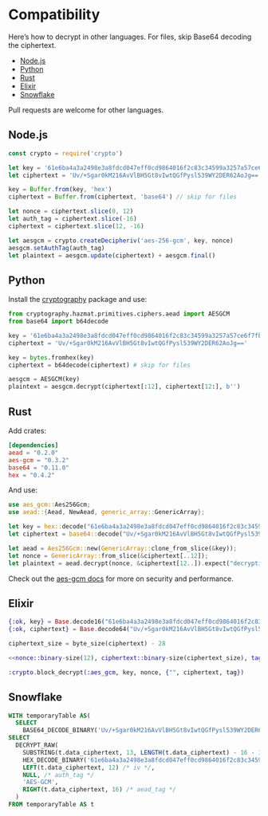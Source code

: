 # Compatibility

Here’s how to decrypt in other languages. For files, skip Base64 decoding the ciphertext.

- [Node.js](#node-js)
- [Python](#python)
- [Rust](#rust)
- [Elixir](#elixir)
- [Snowflake](#snowflake)

Pull requests are welcome for other languages.

## Node.js

```js
const crypto = require('crypto')

let key = '61e6ba4a3a2498e3a8fdcd047eff0cd9864016f2c83c34599a3257a57ce6f7fb'
let ciphertext = 'Uv/+Sgar0kM216AvVlBH5Gt8vIwtQGfPysl539WY2DER62AoJg=='

key = Buffer.from(key, 'hex')
ciphertext = Buffer.from(ciphertext, 'base64') // skip for files

let nonce = ciphertext.slice(0, 12)
let auth_tag = ciphertext.slice(-16)
ciphertext = ciphertext.slice(12, -16)

let aesgcm = crypto.createDecipheriv('aes-256-gcm', key, nonce)
aesgcm.setAuthTag(auth_tag)
let plaintext = aesgcm.update(ciphertext) + aesgcm.final()
```

## Python

Install the [cryptography](https://cryptography.io/en/latest/) package and use:

```py
from cryptography.hazmat.primitives.ciphers.aead import AESGCM
from base64 import b64decode

key = '61e6ba4a3a2498e3a8fdcd047eff0cd9864016f2c83c34599a3257a57ce6f7fb'
ciphertext = 'Uv/+Sgar0kM216AvVlBH5Gt8vIwtQGfPysl539WY2DER62AoJg=='

key = bytes.fromhex(key)
ciphertext = b64decode(ciphertext) # skip for files

aesgcm = AESGCM(key)
plaintext = aesgcm.decrypt(ciphertext[:12], ciphertext[12:], b'')
```

## Rust

Add crates:

```toml
[dependencies]
aead = "0.2.0"
aes-gcm = "0.3.2"
base64 = "0.11.0"
hex = "0.4.2"
```

And use:

```rust
use aes_gcm::Aes256Gcm;
use aead::{Aead, NewAead, generic_array::GenericArray};

let key = hex::decode("61e6ba4a3a2498e3a8fdcd047eff0cd9864016f2c83c34599a3257a57ce6f7fb").expect("decode failure!");
let ciphertext = base64::decode("Uv/+Sgar0kM216AvVlBH5Gt8vIwtQGfPysl539WY2DER62AoJg==").expect("decode failure!");

let aead = Aes256Gcm::new(GenericArray::clone_from_slice(&key));
let nonce = GenericArray::from_slice(&ciphertext[..12]);
let plaintext = aead.decrypt(nonce, &ciphertext[12..]).expect("decryption failure!");
```

Check out the [aes-gcm docs](https://docs.rs/aes-gcm/) for more on security and performance.

## Elixir

```ex
{:ok, key} = Base.decode16("61e6ba4a3a2498e3a8fdcd047eff0cd9864016f2c83c34599a3257a57ce6f7fb", case: :lower)
{:ok, ciphertext} = Base.decode64("Uv/+Sgar0kM216AvVlBH5Gt8vIwtQGfPysl539WY2DER62AoJg==")

ciphertext_size = byte_size(ciphertext) - 28

<<nonce::binary-size(12), ciphertext::binary-size(ciphertext_size), tag::binary>> = ciphertext

:crypto.block_decrypt(:aes_gcm, key, nonce, {"", ciphertext, tag})
```

## Snowflake

```sql
WITH temporaryTable AS(
  SELECT
    BASE64_DECODE_BINARY('Uv/+Sgar0kM216AvVlBH5Gt8vIwtQGfPysl539WY2DER62AoJg==') AS data_ciphertext)
SELECT
  DECRYPT_RAW(
    SUBSTRING(t.data_ciphertext, 13, LENGTH(t.data_ciphertext) - 16 - 12) /* value_to_decrypt */,
    HEX_DECODE_BINARY('61e6ba4a3a2498e3a8fdcd047eff0cd9864016f2c83c34599a3257a57ce6f7fb') /* key */,
    LEFT(t.data_ciphertext, 12) /* iv */,
    NULL, /* auth_tag */
    'AES-GCM',
    RIGHT(t.data_ciphertext, 16) /* aead_tag */
  )
FROM temporaryTable AS t
```
